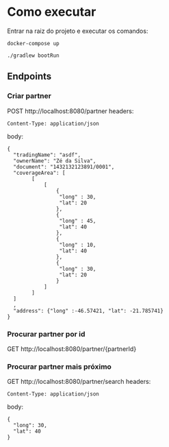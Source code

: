 # Como executar

Entrar na raiz do projeto e executar os comandos:

`docker-compose up`

`./gradlew bootRun`

## Endpoints

### Criar partner
POST http://localhost:8080/partner
headers:
```
Content-Type: application/json
```
body:
```
{
  "tradingName": "asdf",
  "ownerName": "Zé da Silva",
  "document": "1432132123891/0001",
  "coverageArea": [
        [
            [
                { 
                 "long" : 30,
                 "lat": 20
                },
                { 
                 "long" : 45,
                 "lat": 40
                },
                { 
                 "long" : 10,
                 "lat": 40
                },
                { 
                 "long" : 30,
                 "lat": 20
                }
            ]
        ]
  ]
  ,
  "address": {"long" :-46.57421, "lat": -21.785741}
}
```
### Procurar partner por id
GET http://localhost:8080/partner/{partnerId}

### Procurar partner mais próximo
GET http://localhost:8080/partner/search
headers:
```
Content-Type: application/json
```
body:
```
{
  "long": 30,
  "lat": 40
}
```